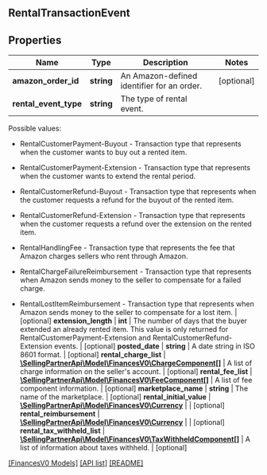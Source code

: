 ## RentalTransactionEvent

## Properties

Name | Type | Description | Notes
------------ | ------------- | ------------- | -------------
**amazon_order_id** | **string** | An Amazon-defined identifier for an order. | [optional]
**rental_event_type** | **string** | The type of rental event.

Possible values:

* RentalCustomerPayment-Buyout - Transaction type that represents when the customer wants to buy out a rented item.

* RentalCustomerPayment-Extension - Transaction type that represents when the customer wants to extend the rental period.

* RentalCustomerRefund-Buyout - Transaction type that represents when the customer requests a refund for the buyout of the rented item.

* RentalCustomerRefund-Extension - Transaction type that represents when the customer requests a refund over the extension on the rented item.

* RentalHandlingFee - Transaction type that represents the fee that Amazon charges sellers who rent through Amazon.

* RentalChargeFailureReimbursement - Transaction type that represents when Amazon sends money to the seller to compensate for a failed charge.

* RentalLostItemReimbursement - Transaction type that represents when Amazon sends money to the seller to compensate for a lost item. | [optional]
**extension_length** | **int** | The number of days that the buyer extended an already rented item. This value is only returned for RentalCustomerPayment-Extension and RentalCustomerRefund-Extension events. | [optional]
**posted_date** | **string** | A date string in ISO 8601 format. | [optional]
**rental_charge_list** | [**\SellingPartnerApi\Model\FinancesV0\ChargeComponent[]**](ChargeComponent.md) | A list of charge information on the seller&#39;s account. | [optional]
**rental_fee_list** | [**\SellingPartnerApi\Model\FinancesV0\FeeComponent[]**](FeeComponent.md) | A list of fee component information. | [optional]
**marketplace_name** | **string** | The name of the marketplace. | [optional]
**rental_initial_value** | [**\SellingPartnerApi\Model\FinancesV0\Currency**](Currency.md) |  | [optional]
**rental_reimbursement** | [**\SellingPartnerApi\Model\FinancesV0\Currency**](Currency.md) |  | [optional]
**rental_tax_withheld_list** | [**\SellingPartnerApi\Model\FinancesV0\TaxWithheldComponent[]**](TaxWithheldComponent.md) | A list of information about taxes withheld. | [optional]

[[FinancesV0 Models]](../) [[API list]](../../Api) [[README]](../../../README.md)
